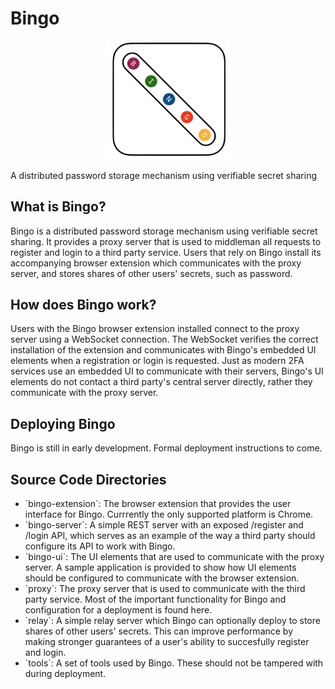 # Bingo

<p align="center">
  <img src="logo.png" alt="logo" width="200"/>
</p>

A distributed password storage mechanism using verifiable secret sharing

## What is Bingo?

Bingo is a distributed password storage mechanism using verifiable secret sharing. It provides a proxy server that is used to middleman all requests to register and login to a third party service. Users that rely on Bingo install its accompanying browser extension which communicates with the proxy server, and stores shares of other users' secrets, such as password.

## How does Bingo work?

Users with the Bingo browser extension installed connect to the proxy server using a WebSocket connection. The WebSocket verifies the correct installation of the extension and communicates with Bingo's embedded UI elements when a registration or login is requested. Just as modern 2FA services use an embedded UI to communicate with their servers, Bingo's UI elements do not contact a third party's central server directly, rather they communicate with the proxy server.

## Deploying Bingo
Bingo is still in early development. Formal deployment instructions to come.

## Source Code Directories

<ul>
  <li>
    `bingo-extension`: The browser extension that provides the user interface for Bingo. Currrently the only supported platform is Chrome.
  </li>
  <li>
    `bingo-server`: A simple REST server with an exposed /register and /login API, which serves as an example of the way a third party should configure its API to work with Bingo.
  </li>
  <li>
    `bingo-ui`: The UI elements that are used to communicate with the proxy server. A sample application is provided to show how UI elements should be configured to communicate with the browser extension.
  </li>
  <li>
    `proxy`: The proxy server that is used to communicate with the third party service. Most of the important functionality for Bingo and configuration for a deployment is found here.
  </li>
  <li>
    `relay`: A simple relay server which Bingo can optionally deploy to store shares of other users' secrets. This can improve performance by making stronger guarantees of a user's ability to succesfully register and login.
  </li>
  <li>
    `tools`: A set of tools used by Bingo. These should not be tampered with during deployment.
  </li>
</ul>
